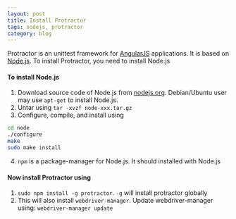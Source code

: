 ```yaml
---
layout: post
title: Install Protractor
tags: nodejs, protractor
category: blog
---
```


Protractor is an unittest framework for
[AngularJS](http://angularjs.org/) applications. It is based on
[Node.js](http://nodejs.org/). To install Protractor, you need to
install Node.js

#### To install Node.js
1. Download source code of Node.js from
   [nodejs.org](http://nodejs.org/download/). Debian/Ubuntu user may
   use `apt-get` to install Node.js.
2. Untar using `tar -xvzf node-xxx.tar.gz`
3. Configure, compile, and install using
```bash
cd node
./configure
make
sudo make install
```
4. `npm` is a package-manager for Node.js. It should installed with
   Node.js


#### Now install Protractor using
1. `sudo npm install -g protractor`. `-g` will install protractor
   globally
2. This will also install `webdriver-manager`. Update
   webdriver-manager using: `webdriver-manager update`

